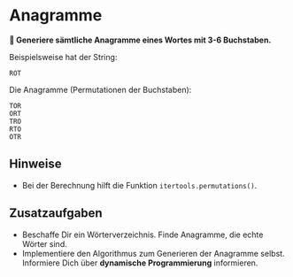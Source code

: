 
# Anagramme

**🎯 Generiere sämtliche Anagramme eines Wortes mit 3-6 Buchstaben.**

Beispielsweise hat der String:

```text
ROT
```

Die Anagramme (Permutationen der Buchstaben):

```text
TOR
ORT
TRO
RTO
OTR
```

## Hinweise

* Bei der Berechnung hilft die Funktion `itertools.permutations()`.

## Zusatzaufgaben

* Beschaffe Dir ein Wörterverzeichnis. Finde Anagramme, die echte Wörter sind.
* Implementiere den Algorithmus zum Generieren der Anagramme selbst. Informiere Dich über **dynamische Programmierung** informieren.
